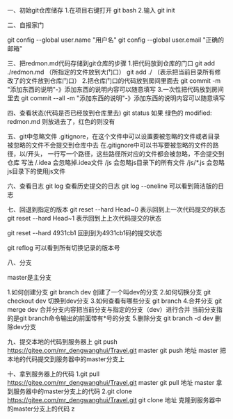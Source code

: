 一、初始git仓库储存
1.在项目右键打开 git bash
2.输入 git init

二、自报家门

git config --global user.name  "用户名"
git config --global user.email "正确的邮箱"

三、把redmon.md代码存储到git仓库的步骤
1.把代码放到仓库的门口
git add ./redmon.md （所指定的文件放到大门口）
git add ./ （表示把当前目录所有修改了的文件放到仓库门口）
2.把仓库门口的代码放到房间里面去
git commit -m "添加东西的说明"-》添加东西的说明内容可以随意填写
3.一次性把代码放到房间里去
git commit --all -m "添加东西的说明"-》添加东西的说明内容可以随意填写

四、查看状态(代码是否已经放到仓库里去)
git status
如果 绿色的 modified:   redmon.md 则放进去了，红色的则没有

五、git中忽略文件
.gitignore，在这个文件中可以设置要被忽略的文件或者目录
被忽略的文件不会提交到仓库中去
在.gitignore中可以书写要被忽略的文件的路径，以/开头，
一行写一个路径，这些路径所对应的文件都会被忽略，不会提交到仓库
写法
   /.idea  会忽略掉.idea文件
   /js   会忽略js目录下的所有文件
   /js/*.js  会忽略js目录下的使用js文件

六、查看日志
  git log 查看历史提交的日志
  git log --oneline  可以看到简洁版的日志

七、回退到指定的版本
  git reset --hard Head~0 表示回到上一次代码提交的状态
  git reset --hard Head~1 表示回到上上次代码提交的状态

  git reset --hard 4931cb1 回到到为4931cb1码的提交状态

  git reflog 可以看到所有切换记录的版本号


八、分支

  master是主分支

  1.如何创建分支
  git branch dev  创建了一个叫dev的分支
  2.如何切换分支
  git checkout dev 切换到dev分支
  3.如何查看有哪些分支
  git branch
  4.合并分支
  git merge dev  合并分支内容把当前分支与指定的分支（dev）进行合并
                  当前分支指的是git branch命令输出的前面带有*号的分支
  5.删除分支
  git branch  -d dev 删除dev分支

九、提交本地的代码到服务器上
  git push https://gitee.com/mr_dengwanghui/Travel.git master
  git push 地址 master   把本地的代码提交到服务器中的master分支上

十、拿到服务器上的代码
  1.git pull https://gitee.com/mr_dengwanghui/Travel.git master
    git pull 地址 master   拿到服务器中的master分支上的代码
  2.git clone https://gitee.com/mr_dengwanghui/Travel.git
    git clone 地址   克隆到服务器中的master分支上的代码
    z
   



  


